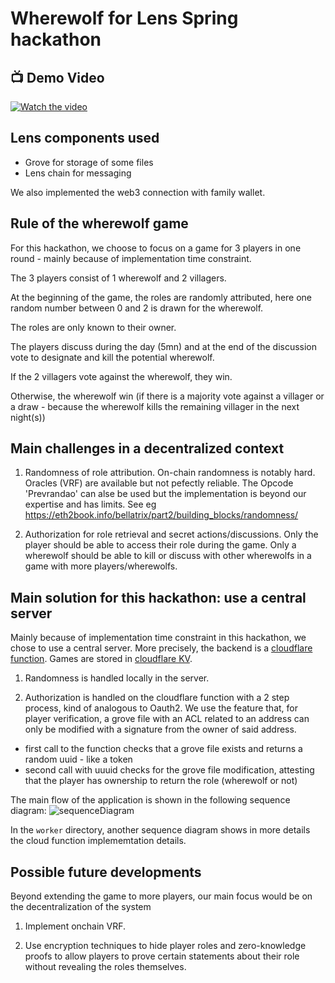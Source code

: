 # Wherewolf for Lens Spring hackathon


## 📺 Demo Video

[![Watch the video](https://img.youtube.com/vi/zvrBk__rBxw/maxresdefault.jpg)](https://youtu.be/zvrBk__rBxw)


## Lens components used
- Grove for storage of some files
- Lens chain for messaging

We also implemented the web3 connection with family wallet.

## Rule of the wherewolf game
For this hackathon, we choose to focus on a game for 3 players in one round - mainly because of implementation time constraint.

The 3 players consist of 1 wherewolf and 2 villagers.

At the beginning of the game, the roles are randomly attributed, here one random number between 0 and 2 is drawn for the wherewolf.

The roles are only known to their owner.

The players discuss during the day (5mn) and at the end of the discussion vote to designate and kill the potential wherewolf.

If the 2 villagers vote against the wherewolf, they win.

Otherwise, the wherewolf win (if there is a majority vote against a villager or a draw - because the wherewolf kills the remaining villager in the next night(s))

## Main challenges in a decentralized context
1. Randomness of role attribution. On-chain randomness is notably hard. Oracles (VRF) are available but not pefectly reliable.
The Opcode 'Prevrandao' can alse be used but the implementation is beyond our expertise and has limits. See eg https://eth2book.info/bellatrix/part2/building_blocks/randomness/

2. Authorization for role retrieval and secret actions/discussions.
Only the player should be able to access their role during the game.
Only a wherewolf should be able to kill or discuss with other wherewolfs in a game with more players/wherewolfs.

## Main solution for this hackathon: use a central server
Mainly because of implementation time constraint in this hackathon, we chose to use a central server.
More precisely, the backend is a [cloudflare function](https://developers.cloudflare.com/pages/functions/). Games are stored in [cloudflare KV](https://developers.cloudflare.com/kv/).
1. Randomness is handled locally in the server.

2. Authorization is handled on the cloudflare function with a 2 step process, kind of analogous to Oauth2.
We use the feature that, for player verification, a grove file with an ACL related to an address can only be modified with a signature from the owner of said address.
- first call to the function checks that a grove file exists and returns a random uuid - like a token
- second call with uuuid checks for the grove file modification, attesting that the player has ownership to return the role (wherewolf or not)

The main flow of the application is shown in the following sequence diagram:
![sequenceDiagram](https://github.com/user-attachments/assets/10710d84-baa3-4b7d-8a91-1237d489d5ac)

In the `worker` directory, another sequence diagram shows in more details the cloud function implememtation details.

## Possible future developments
Beyond extending the game to more players, our main focus would be on the decentralization of the system
1. Implement onchain VRF.

2. Use encryption techniques to hide player roles and
zero-knowledge proofs to allow players to prove certain statements about their role without revealing the roles themselves.

